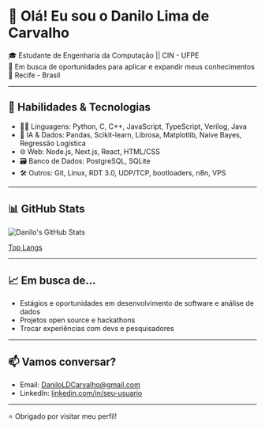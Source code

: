 # 👋 Olá! Eu sou o Danilo Lima de Carvalho

🎓 Estudante de Engenharia da Computação  || CIN - UFPE   
💼 Em busca de oportunidades para aplicar e expandir meus conhecimentos  
📍 Recife - Brasil

---

## 🚀 Habilidades & Tecnologias

- 👨‍💻 Linguagens: Python, C, C++, JavaScript, TypeScript, Verilog, Java
- 🧠 IA & Dados: Pandas, Scikit-learn, Librosa, Matplotlib, Naive Bayes, Regressão Logística
- 🌐 Web: Node.js, Next.js, React, HTML/CSS
- 🗃️ Banco de Dados: PostgreSQL, SQLite
- 🛠️ Outros: Git, Linux, RDT 3.0, UDP/TCP, bootloaders, n8n, VPS

---
## 📊 GitHub Stats

![Danilo's GitHub Stats](https://github-readme-stats.vercel.app/api?username=DaniloLDCarvalho&show_icons=true&theme=github_dark)

[Top Langs](https://github-readme-stats.vercel.app/api/top-langs/?username=DaniloLDCarvalho&layout=compact&theme=github_dark)

---

## 📈 Em busca de...

- Estágios e oportunidades em desenvolvimento de software e análise de dados  
- Projetos open source e hackathons  
- Trocar experiências com devs e pesquisadores

---

## 📫 Vamos conversar?

- Email: DaniloLDCarvalho@gmail.com  
- LinkedIn: [linkedin.com/in/seu-usuario](https://www.linkedin.com/in/daniloldcarvalho/)

---

⭐ Obrigado por visitar meu perfil!

